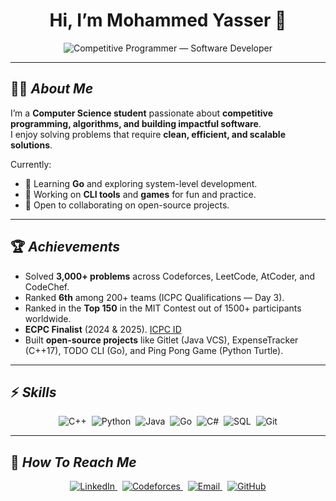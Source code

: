 <div align="center">

# Hi, I’m **Mohammed Yasser** 👋
  
<p align="center">
  <img alt="Competitive Programmer — Software Developer" src="https://readme-typing-svg.demolab.com?font=Fira+Code&size=32&pause=1000&color=22C55E&center=true&vCenter=true&width=850&height=90&lines=Competitive+Programmer;Software+Developer;Open+Source+Contributor;Lifelong+Learner" />
</p>

</div>

---

## 🧑‍💻 ***About Me***

I’m a **Computer Science student** passionate about **competitive programming, algorithms, and building impactful software**.  
I enjoy solving problems that require **clean, efficient, and scalable solutions**.  

Currently:  
- 🌱 Learning **Go** and exploring system-level development.  
- 🔭 Working on **CLI tools** and **games** for fun and practice.  
- 🤝 Open to collaborating on open-source projects.  

---

## 🏆 ***Achievements***
- Solved **3,000+ problems** across Codeforces, LeetCode, AtCoder, and CodeChef.  
- Ranked **6th** among 200+ teams (ICPC Qualifications — Day 3).  
- Ranked in the **Top 150** in the MIT Contest out of 1500+ participants worldwide.  
- **ECPC Finalist** (2024 & 2025). [ICPC ID](https://icpc.global/private/person/986516/ICPCID)  
- Built **open-source projects** like Gitlet (Java VCS), ExpenseTracker (C++17), TODO CLI (Go), and Ping Pong Game (Python Turtle).  

---

## ⚡ ***Skills***
<p align="center">
  <img alt="C++" src="https://img.shields.io/badge/C%2B%2B-00599C?logo=c%2B%2B&logoColor=white&style=flat-square" />&nbsp;
  <img alt="Python" src="https://img.shields.io/badge/Python-3776AB?logo=python&logoColor=white&style=flat-square" />&nbsp;
  <img alt="Java" src="https://img.shields.io/badge/Java-007396?logo=java&logoColor=white&style=flat-square" />&nbsp;
  <img alt="Go" src="https://img.shields.io/badge/Go-00ADD8?logo=go&logoColor=white&style=flat-square" />&nbsp;
  <img alt="C#" src="https://img.shields.io/badge/C%23-239120?logo=c-sharp&logoColor=white&style=flat-square" />&nbsp;
  <img alt="SQL" src="https://img.shields.io/badge/SQL-4479A1?logo=postgresql&logoColor=white&style=flat-square" />&nbsp;
  <img alt="Git" src="https://img.shields.io/badge/Git-F05032?logo=git&logoColor=white&style=flat-square" />
</p>

---

## 🔗 ***How To Reach Me***
<p align="center">

  <a href="https://www.linkedin.com/in/mohamed-yasser-3a6002275/" title="LinkedIn">
    <img alt="LinkedIn" src="https://img.shields.io/badge/LinkedIn-Mohammed--Yasser-0A66C2?logo=linkedin&logoColor=white&style=flat-square" />
  </a>&nbsp;
   <a href="https://codeforces.com/profile/Mohamed_Yasser" title="Codeforces">
    <img alt="Codeforces" src="https://img.shields.io/badge/Codeforces-Mohamed__Yasser-2EA44F?logo=codeforces&logoColor=white&style=flat-square" />
  </a>&nbsp;
  <a href="mailto:mohamedyasser222003@gmail.com" title="Email">
    <img alt="Email" src="https://img.shields.io/badge/Email-mohamedyasser222003@gmail.com-D14836?logo=gmail&logoColor=white&style=flat-square" />
  </a>&nbsp;
  <a href="https://github.com/Htrxxxxx" title="GitHub">
    <img alt="GitHub" src="https://img.shields.io/badge/GitHub-Htrxxxxx-181717?logo=github&logoColor=white&style=flat-square" />
  </a>
</p>

